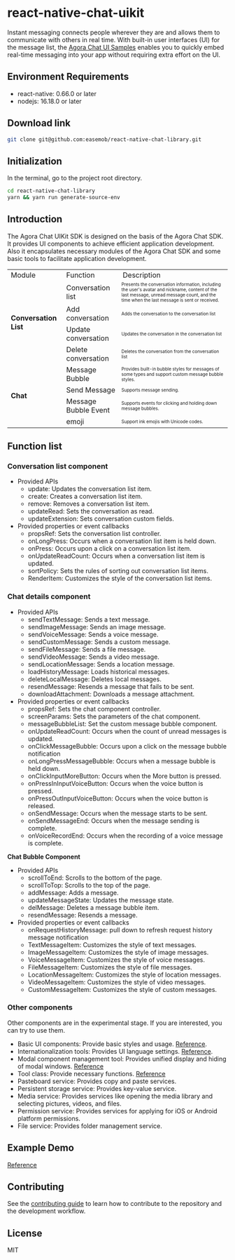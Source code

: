# react-native-chat-uikit

Instant messaging connects people wherever they are and allows them to communicate with others in real time. With built-in user interfaces (UI) for the message list, the [Agora Chat UI Samples](https://github.com/AgoraIO-Usecase/AgoraChat-UIKit-rn) enables you to quickly embed real-time messaging into your app without requiring extra effort on the UI.

## Environment Requirements

- react-native: 0.66.0 or later
- nodejs: 16.18.0 or later

## Download link

```sh
git clone git@github.com:easemob/react-native-chat-library.git
```

## Initialization

In the terminal, go to the project root directory.

```sh
cd react-native-chat-library
yarn && yarn run generate-source-env
```

## Introduction

The Agora Chat UIKit SDK is designed on the basis of the Agora Chat SDK. It provides UI components to achieve efficient application development. Also it encapsulates necessary modules of the Agora Chat SDK and some basic tools to facilitate application development.

<table>
  <tr>
    <td>Module</td>
    <td>Function</td>
    <td>Description</td>
  </tr>
  <tr>
    <td rowspan="5" style="font-weight: bold">Conversation List</td>
  </tr>
  <tr>
    <td>Conversation list</td>
    <td style="font-size: 10px">
      Presents the conversation information, including the user's avatar and nickname, content of the last message, unread message count, and the time when the last message is sent or received.
    </td>
  </tr>
  <tr>
    <td>Add conversation</td>
    <td style="font-size: 10px">
      Adds the conversation to the conversation list
    </td>
  </tr>
  <tr>
    <td>Update conversation</td>
    <td style="font-size: 10px">
      Updates the conversation in the conversation list
    </td>
  </tr>
  <tr>
    <td>Delete conversation</td>
    <td style="font-size: 10px">
      Deletes the conversation from the conversation list
    </td>
  </tr>
  <tr>
    <td rowspan="5" style="font-weight: bold">Chat</td>
  </tr>
  <tr>
    <td>Message Bubble</td>
    <td style="font-size: 10px">
      Provides built-in bubble styles for messages of some types and support custom 
      message bubble styles. 
    </td>
  </tr>
  <tr>
    <td>Send Message</td>
    <td style="font-size: 10px">Supports message sending.</td>
  </tr>
  <tr>
    <td>Message Bubble Event</td>
    <td style="font-size: 10px">
      Supports events for clicking and holding down message bubbles.
    </td>
  </tr>
  <tr>
    <td>emoji</td>
    <td style="font-size: 10px">Support ink emojis with Unicode codes.</td>
  </tr>
</table>

## Function list

### Conversation list component

- Provided APIs
  - update: Updates the conversation list item.
  - create: Creates a conversation list item.
  - remove: Removes a conversation list item.
  - updateRead: Sets the conversation as read.
  - updateExtension: Sets conversation custom fields.
- Provided properties or event callbacks
  - propsRef: Sets the conversation list controller.
  - onLongPress: Occurs when a conversation list item is held down.
  - onPress: Occurs upon a click on a conversation list item.
  - onUpdateReadCount: Occurs when a conversation list item is updated.
  - sortPolicy: Sets the rules of sorting out conversation list items.
  - RenderItem: Customizes the style of the conversation list items.

### Chat details component

- Provided APIs
  - sendTextMessage: Sends a text message.
  - sendImageMessage: Sends an image message.
  - sendVoiceMessage: Sends a voice message.
  - sendCustomMessage: Sends a custom message.
  - sendFileMessage: Sends a file message.
  - sendVideoMessage: Sends a video message.
  - sendLocationMessage: Sends a location message.
  - loadHistoryMessage: Loads historical messages.
  - deleteLocalMessage: Deletes local messages.
  - resendMessage: Resends a message that fails to be sent.
  - downloadAttachment: Downloads a message attachment.
- Provided properties or event callbacks
  - propsRef: Sets the chat component controller.
  - screenParams: Sets the parameters of the chat component.
  - messageBubbleList: Set the custom message bubble component.
  - onUpdateReadCount: Occurs when the count of unread messages is updated.
  - onClickMessageBubble: Occurs upon a click on the message bubble notification
  - onLongPressMessageBubble: Occurs when a message bubble is held down.
  - onClickInputMoreButton: Occurs when the More button is pressed.
  - onPressInInputVoiceButton: Occurs when the voice button is pressed.
  - onPressOutInputVoiceButton: Occurs when the voice button is released.
  - onSendMessage: Occurs when the message starts to be sent.
  - onSendMessageEnd: Occurs when the message sending is complete.
  - onVoiceRecordEnd: Occurs when the recording of a voice message is complete.

**Chat Bubble Component**

- Provided APIs
  - scrollToEnd: Scrolls to the bottom of the page.
  - scrollToTop: Scrolls to the top of the page.
  - addMessage: Adds a message.
  - updateMessageState: Updates the message state.
  - delMessage: Deletes a message bubble item.
  - resendMessage: Resends a message.
- Provided properties or event callbacks
  - onRequestHistoryMessage: pull down to refresh request history message notification
  - TextMessageItem: Customizes the style of text messages.
  - ImageMessageItem: Customizes the style of image messages.
  - VoiceMessageItem: Customizes the style of voice messages.
  - FileMessageItem: Customizes the style of file messages.
  - LocationMessageItem: Customizes the style of location messages.
  - VideoMessageItem: Customizes the style of video messages.
  - CustomMessageItem: Customizes the style of custom messages.

### Other components

Other components are in the experimental stage. If you are interested, you can try to use them.

- Basic UI components: Provide basic styles and usage. [Reference](./src/components).
- Internationalization tools: Provides UI language settings. [Reference](./src/I18n2).
- Modal component management tool: Provides unified display and hiding of modal windows. [Reference](./src/events/index.tsx)
- Tool class: Provide necessary functions. [Reference](./src/utils)
- Pasteboard service: Provides copy and paste services.
- Persistent storage service: Provides key-value service.
- Media service: Provides services like opening the media library and selecting pictures, videos, and files.
- Permission service: Provides services for applying for iOS or Android platform permissions.
- File service: Provides folder management service.

## Example Demo

[Reference](../../example/README.md)

## Contributing

See the [contributing guide](CONTRIBUTING.md) to learn how to contribute to the repository and the development workflow.

## License

MIT
